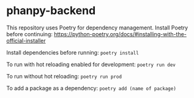 # phanpy-backend

This repository uses Poetry for dependency management. Install Poetry before continuing: https://python-poetry.org/docs/#installing-with-the-official-installer

Install dependencies before running:
```poetry install```

To run with hot reloading enabled for development: ```poetry run dev```

To run without hot reloading: ```poetry run prod```

To add a package as a dependency: ```poetry add (name of package)```

